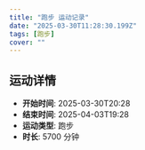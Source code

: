 ```yaml
---
title: "跑步 运动记录"
date: "2025-03-30T11:28:30.199Z"
tags: [跑步]
cover: ""
---
```

## 运动详情
- **开始时间**: 2025-03-30T20:28
- **结束时间**: 2025-04-03T19:28
- **运动类型**: 跑步
- **时长**: 5700 分钟

